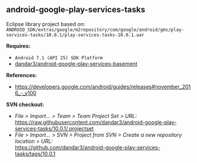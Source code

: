 ## android-google-play-services-tasks

Eclipse library project based on:<br/>
`ANDROID_SDK/extras/google/m2repository/com/google/android/gms/play-services-tasks/10.0.1/play-services-tasks-10.0.1.aar`

**Requires:**
- `Android 7.1 (API 25) SDK Platform`
- [dandar3/android-google-play-services-basement](https://github.com/dandar3/android-google-play-services-basement/tree/10.0.1)

**References:**
- https://developers.google.com/android/guides/releases#november_2016_-_v100

**SVN checkout:**
- _File > Import... > Team > Team Project Set > URL:_<br/>
  https://raw.githubusercontent.com/dandar3/android-google-play-services-tasks/10.0.1/.projectset
- _File > Import... > SVN > Project from SVN > Create a new repository location > URL:_<br/> 
  https://github.com/dandar3/android-google-play-services-tasks/tags/10.0.1